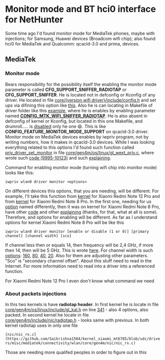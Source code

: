 # Monitor mode and BT hci0 interface for NetHunter

Some time ago I'd found monitor mode for MediaTek phones, maybe with injections; for Samsung, Huawei devices (Broadcom wifi chip); also found hci0 for MediaTek and Qualcomm: qcacld-3.0 and prima, devices.

## MediaTek
### Monitor mode
Bears responsibility for the possibility itself the enabling the monitor mode parameter is called **CFG_SUPPORT_SNIFFER_RADIOTAP** or **CFG_SUPPORT_SNIFFER**. He is located not in defconfig or Kconfig of any driver. He located in file [core/(version wifi driver)/include/config.h](https://github.com/Saikrishna1504/kernel_xiaomi_mt6785/blob/c4bc51e7045829685946c0c1ceb9b9d2dc758b29/drivers/misc/mediatek/connectivity/wlan/core/gen4m/include/config.h) and set ups via difining this option like [this](https://github.com/Saikrishna1504/kernel_xiaomi_mt6785/blob/c4bc51e7045829685946c0c1ceb9b9d2dc758b29/drivers/misc/mediatek/connectivity/wlan/core/gen4m/include/config.h#L1087). Also he is can locating in Makefile of driver folder like this [example](https://github.com/Coconutat/android_kernel_xiaomi_ruby_exp/blob/0c83ba51e8db2ddb7d37f3bca90cc846896079bd/drivers/misc/mediatek/connectivity/wlan/core/gen4m/Makefile#L301), where he is enables by enabling parameter named [**CONFIG_MTK_WIFI_SNIFFER_RADIOTAP**](https://github.com/Coconutat/android_kernel_xiaomi_ruby_exp/blob/0c83ba51e8db2ddb7d37f3bca90cc846896079bd/drivers/misc/mediatek/connectivity/wlan/core/gen4m/Makefile#L300C9-L300C41). He is also absent in defconfig of kernel or Kconfig, but located in this one Makefile, and drumroll..... is [disabled](https://github.com/Coconutat/android_kernel_xiaomi_ruby_exp/blob/0c83ba51e8db2ddb7d37f3bca90cc846896079bd/drivers/misc/mediatek/connectivity/wlan/core/gen4m/Makefile#L225) only he one 😆. This is like **CONFIG_FEATURE_MONITOR_MODE_SUPPORT** on qcacld-3.0 driver. Monitor mode on MediaTek devices enables by iwpriv program, not by writing numbers, how it makes in qcacld-3.0 devices. While I was looking everything related to this options I'd found such function called [priv_driver_set_monitor](https://github.com/Saikrishna1504/kernel_xiaomi_mt6785/blob/c4bc51e7045829685946c0c1ceb9b9d2dc758b29/drivers/misc/mediatek/connectivity/wlan/core/gen4m/os/linux/gl_wext_priv.c#L9962) in file [core/gen4m/os/linux/gl_wext_priv.c](https://github.com/Saikrishna1504/kernel_xiaomi_mt6785/blob/udc/drivers/misc/mediatek/connectivity/wlan/core/gen4m/os/linux/gl_wext_priv.c), where wrote such [code (9995-10123)](https://github.com/Saikrishna1504/kernel_xiaomi_mt6785/blob/c4bc51e7045829685946c0c1ceb9b9d2dc758b29/drivers/misc/mediatek/connectivity/wlan/core/gen4m/os/linux/gl_wext_priv.c#L9995) and such [explaining](https://github.com/Saikrishna1504/kernel_xiaomi_mt6785/blob/c4bc51e7045829685946c0c1ceb9b9d2dc758b29/drivers/misc/mediatek/connectivity/wlan/core/gen4m/os/linux/gl_wext_priv.c#L10119).

Command for enabling monitor mode (turning wifi chip into monitor mode) looks like this:

`iwpriv wlan0 driver monitor <options>`

On different devices this options, that you are needing, will be different. For example, I'll take this function from [kernel](https://github.com/Coconutat/android_kernel_xiaomi_ruby_exp/tree/MUI14-KernelSU) for Xiaomi Redmi Note 12 Pro and from [kernel](https://github.com/Saikrishna1504/kernel_xiaomi_mt6785/tree/udc) for Xiaomi Redmi Note 8 Pro. In the first one, needing for us [option](https://github.com/Coconutat/android_kernel_xiaomi_ruby_exp/blob/0c83ba51e8db2ddb7d37f3bca90cc846896079bd/drivers/misc/mediatek/connectivity/wlan/core/gen4m/os/linux/gl_wext_priv.c#L8230) named differently, then it was on kernel for Xiaomi Redmi Note 8 Pro, have other [code](https://github.com/Coconutat/android_kernel_xiaomi_ruby_exp/blob/0c83ba51e8db2ddb7d37f3bca90cc846896079bd/drivers/misc/mediatek/connectivity/wlan/core/gen4m/os/linux/gl_wext_priv.c#L8253) and other [explaining](https://github.com/Coconutat/android_kernel_xiaomi_ruby_exp/blob/0c83ba51e8db2ddb7d37f3bca90cc846896079bd/drivers/misc/mediatek/connectivity/wlan/core/gen4m/os/linux/gl_wext_priv.c#L8289) (thanks, for that, what at all is some). Therefore, and options for enabling will be different. As far as I understand options for kernel Xiaomi Redmi Note 8 Pro will be like this

`iwpriv wlan0 driver monitor [enable or disable (1 or 0)] [primary channel] [channel width] [sco]`

If channel less then or equals 14, then frequency will be 2,4 GHz, if more then 14, then will be 5 GHz. This is wrote [here](https://github.com/Saikrishna1504/kernel_xiaomi_mt6785/blob/c4bc51e7045829685946c0c1ceb9b9d2dc758b29/drivers/misc/mediatek/connectivity/wlan/core/gen4m/os/linux/gl_wext_priv.c#L10022). For channel width is such [options](https://github.com/Saikrishna1504/kernel_xiaomi_mt6785/blob/c4bc51e7045829685946c0c1ceb9b9d2dc758b29/drivers/misc/mediatek/connectivity/wlan/core/gen4m/os/linux/gl_wext_priv.c#L10033): [160](https://github.com/Saikrishna1504/kernel_xiaomi_mt6785/blob/c4bc51e7045829685946c0c1ceb9b9d2dc758b29/drivers/misc/mediatek/connectivity/wlan/core/gen4m/os/linux/gl_wext_priv.c#L10033), [80](https://github.com/Saikrishna1504/kernel_xiaomi_mt6785/blob/c4bc51e7045829685946c0c1ceb9b9d2dc758b29/drivers/misc/mediatek/connectivity/wlan/core/gen4m/os/linux/gl_wext_priv.c#L10046), [40](https://github.com/Saikrishna1504/kernel_xiaomi_mt6785/blob/c4bc51e7045829685946c0c1ceb9b9d2dc758b29/drivers/misc/mediatek/connectivity/wlan/core/gen4m/os/linux/gl_wext_priv.c#L10066), [20](https://github.com/Saikrishna1504/kernel_xiaomi_mt6785/blob/c4bc51e7045829685946c0c1ceb9b9d2dc758b29/drivers/misc/mediatek/connectivity/wlan/core/gen4m/os/linux/gl_wext_priv.c#L10072). Also for them are adjusting other parameters. "Sco" is "secondary channel offset". About this stuff need to read in the Internet. For more information need to read into a driver into a referenced function.

For Xiaomi Redmi Note 12 Pro I even don't know what command we need

### About packets injections
In this two kernels is have **radiotap header**. In first kernel he is locate in file [core/gen4m/os/linux/include/gl_kal.h](https://github.com/Saikrishna1504/kernel_xiaomi_mt6785/blob/udc/drivers/misc/mediatek/connectivity/wlan/core/gen4m/os/linux/include/gl_kal.h) on line [341](https://github.com/Saikrishna1504/kernel_xiaomi_mt6785/blob/udc/drivers/misc/mediatek/connectivity/wlan/core/gen4m/os/linux/include/gl_kal.h#341) - also 4 options, also packed. In second kernel he locate in file [core/gen4m/include/nic/radiotap.h](https://github.com/Coconutat/android_kernel_xiaomi_ruby_exp/blob/MUI14-KernelSU/drivers/misc/mediatek/connectivity/wlan/core/gen4m/include/nic/radiotap.h) - looks same with previous. In both kernel radiotap uses in only one file

`[nic/nic_rx.c](https://github.com/Saikrishna1504/kernel_xiaomi_mt6785/blob/udc/drivers/misc/mediatek/connectivity/wlan/core/gen4m/nic/nic_rx.c)`

Those are needing more qualifed peoples in order to figure out in this

###
